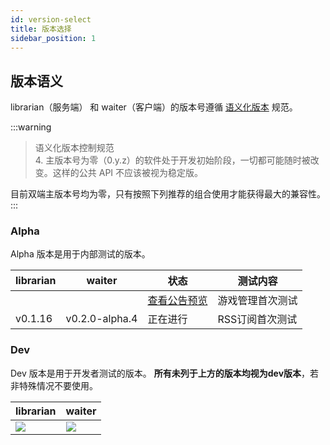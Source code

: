 ```yaml
---
id: version-select
title: 版本选择
sidebar_position: 1
---
```


## 版本语义

librarian（服务端） 和 waiter（客户端）的版本号遵循 [语义化版本](https://semver.org/lang/zh-CN/) 规范。  

:::warning
> 语义化版本控制规范  
> 4. 主版本号为零（0.y.z）的软件处于开发初始阶段，一切都可能随时被改变。这样的公共 API 不应该被视为稳定版。

目前双端主版本号均为零，只有按照下列推荐的组合使用才能获得最大的兼容性。
:::

### Alpha

Alpha 版本是用于内部测试的版本。

|librarian|waiter|状态|测试内容|
|---|---|---|---|
|||[查看公告预览](next)|游戏管理首次测试|
|v0.1.16|v0.2.0-alpha.4|正在进行|RSS订阅首次测试|

### Dev

Dev 版本是用于开发者测试的版本。
**所有未列于上方的版本均视为dev版本**，若非特殊情况不要使用。

|librarian|waiter|
|---|---|
|[![](https://img.shields.io/github/v/release/tuihub/librarian.svg)](https://github.com/tuihub/librarian/releases/latest)|[![](https://img.shields.io/github/v/release/tuihub/waiter.svg)](https://github.com/tuihub/waiter/releases/latest)|
